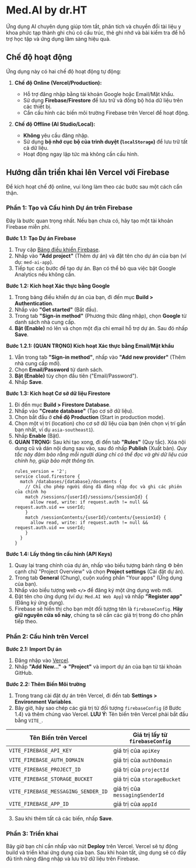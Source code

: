 # Med.AI by dr.HT

Ứng dụng AI chuyên dụng giúp tóm tắt, phân tích và chuyển đổi tài liệu y khoa phức tạp thành ghi chú có cấu trúc, thẻ ghi nhớ và bài kiểm tra để hỗ trợ học tập và ứng dụng lâm sàng hiệu quả.

## Chế độ hoạt động

Ứng dụng này có hai chế độ hoạt động tự động:

1.  **Chế độ Online (Vercel/Production):**
    *   Hỗ trợ đăng nhập bằng tài khoản Google hoặc Email/Mật khẩu.
    *   Sử dụng **Firebase/Firestore** để lưu trữ và đồng bộ hóa dữ liệu trên các thiết bị.
    *   Cần cấu hình các biến môi trường Firebase trên Vercel để hoạt động.

2.  **Chế độ Offline (AI Studio/Local):**
    *   **Không** yêu cầu đăng nhập.
    *   Sử dụng **bộ nhớ cục bộ của trình duyệt (`localStorage`)** để lưu trữ tất cả dữ liệu.
    *   Hoạt động ngay lập tức mà không cần cấu hình.

## Hướng dẫn triển khai lên Vercel với Firebase

Để kích hoạt chế độ online, vui lòng làm theo các bước sau một cách cẩn thận.

### Phần 1: Tạo và Cấu hình Dự án trên Firebase

Đây là bước quan trọng nhất. Nếu bạn chưa có, hãy tạo một tài khoản Firebase miễn phí.

**Bước 1.1: Tạo Dự án Firebase**
1.  Truy cập [Bảng điều khiển Firebase](https://console.firebase.google.com/).
2.  Nhấp vào **"Add project"** (Thêm dự án) và đặt tên cho dự án của bạn (ví dụ: `med-ai-app`).
3.  Tiếp tục các bước để tạo dự án. Bạn có thể bỏ qua việc bật Google Analytics nếu không cần.

**Bước 1.2: Kích hoạt Xác thực bằng Google**
1.  Trong bảng điều khiển dự án của bạn, đi đến mục **Build > Authentication**.
2.  Nhấp vào **"Get started"** (Bắt đầu).
3.  Trong tab **"Sign-in method"** (Phương thức đăng nhập), chọn **Google** từ danh sách nhà cung cấp.
4.  **Bật (Enable)** nó lên và chọn một địa chỉ email hỗ trợ dự án. Sau đó nhấp **Save**.

**Bước 1.2.1: (QUAN TRỌNG) Kích hoạt Xác thực bằng Email/Mật khẩu**
1.  Vẫn trong tab **"Sign-in method"**, nhấp vào **"Add new provider"** (Thêm nhà cung cấp mới).
2.  Chọn **Email/Password** từ danh sách.
3.  **Bật (Enable)** tùy chọn đầu tiên ("Email/Password").
4.  Nhấp **Save**.

**Bước 1.3: Kích hoạt Cơ sở dữ liệu Firestore**
1.  Đi đến mục **Build > Firestore Database**.
2.  Nhấp vào **"Create database"** (Tạo cơ sở dữ liệu).
3.  Chọn bắt đầu ở **chế độ Production** (Start in production mode).
4.  Chọn một vị trí (location) cho cơ sở dữ liệu của bạn (nên chọn vị trí gần bạn nhất, ví dụ `asia-southeast1`).
5.  Nhấp **Enable** (Bật).
6.  **QUAN TRỌNG:** Sau khi tạo xong, đi đến tab **"Rules"** (Quy tắc). Xóa nội dung cũ và dán nội dung sau vào, sau đó nhấp **Publish** (Xuất bản).
    *Quy tắc này đảm bảo rằng mỗi người dùng chỉ có thể đọc và ghi dữ liệu của chính họ, giúp bảo mật thông tin.*
    ```
    rules_version = '2';
    service cloud.firestore {
      match /databases/{database}/documents {
        // Chỉ cho phép người dùng đã đăng nhập đọc và ghi các phiên của chính họ
        match /sessions/{userId}/sessions/{sessionId} {
          allow read, write: if request.auth != null && request.auth.uid == userId;
        }
        match /sessionContents/{userId}/contents/{sessionId} {
          allow read, write: if request.auth != null && request.auth.uid == userId;
        }
      }
    }
    ```

**Bước 1.4: Lấy thông tin cấu hình (API Keys)**
1.  Quay lại trang chính của dự án, nhấp vào biểu tượng bánh răng ⚙️ bên cạnh chữ "Project Overview" và chọn **Project settings** (Cài đặt dự án).
2.  Trong tab **General** (Chung), cuộn xuống phần "Your apps" (Ứng dụng của bạn).
3.  Nhấp vào biểu tượng web **`</>`** để đăng ký một ứng dụng web mới.
4.  Đặt tên cho ứng dụng (ví dụ: `Med.AI Web App`) và nhấp **"Register app"** (Đăng ký ứng dụng).
5.  Firebase sẽ hiển thị cho bạn một đối tượng tên là `firebaseConfig`. **Hãy giữ nguyên cửa sổ này**, chúng ta sẽ cần các giá trị trong đó cho phần tiếp theo.

### Phần 2: Cấu hình trên Vercel

**Bước 2.1: Import Dự án**
1.  Đăng nhập vào [Vercel](https://vercel.com/).
2.  Nhấp **"Add New..." -> "Project"** và import dự án của bạn từ tài khoản GitHub.

**Bước 2.2: Thêm Biến Môi trường**
1.  Trong trang cài đặt dự án trên Vercel, đi đến tab **Settings > Environment Variables**.
2.  Bây giờ, hãy sao chép các giá trị từ đối tượng `firebaseConfig` (ở Bước 1.4) và thêm chúng vào Vercel. **LƯU Ý:** Tên biến trên Vercel phải bắt đầu bằng `VITE_`.

| Tên Biến trên Vercel | Giá trị lấy từ `firebaseConfig` |
|---|---|
| `VITE_FIREBASE_API_KEY` | giá trị của `apiKey` |
| `VITE_FIREBASE_AUTH_DOMAIN` | giá trị của `authDomain` |
| `VITE_FIREBASE_PROJECT_ID` | giá trị của `projectId` |
| `VITE_FIREBASE_STORAGE_BUCKET` | giá trị của `storageBucket` |
| `VITE_FIREBASE_MESSAGING_SENDER_ID` | giá trị của `messagingSenderId` |
| `VITE_FIREBASE_APP_ID` | giá trị của `appId` |

3.  Sau khi thêm tất cả các biến, nhấp **Save**.

### Phần 3: Triển khai

Bây giờ bạn chỉ cần nhấp vào nút **Deploy** trên Vercel. Vercel sẽ tự động build và triển khai ứng dụng của bạn. Sau khi hoàn tất, ứng dụng sẽ có đầy đủ tính năng đăng nhập và lưu trữ dữ liệu trên Firebase.